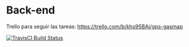 # Back-end
Trello para seguir las tareas: https://trello.com/b/khs95BAj/gps-gasmap

[![TravisCI Build Status](https://travis-ci.com/UNIZAR-30248-2020-GASMAP/Back-end.svg?token=JdZusFXvWa9x2VV2stpb&branch=master)](https://travis-ci.com/github/UNIZAR-30248-2020-GASMAP/Back-end)